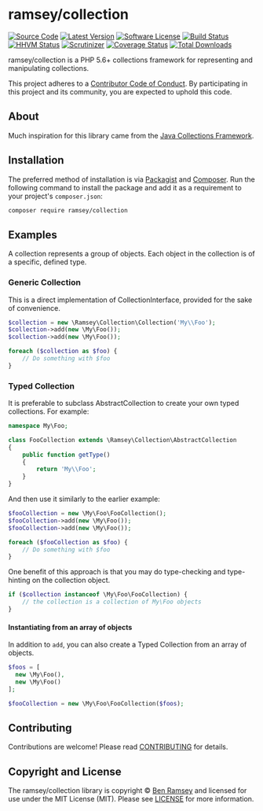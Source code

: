 # ramsey/collection

[![Source Code][badge-source]][source]
[![Latest Version][badge-release]][release]
[![Software License][badge-license]][license]
[![Build Status][badge-build]][build]
[![HHVM Status][badge-hhvm]][hhvm]
[![Scrutinizer][badge-quality]][quality]
[![Coverage Status][badge-coverage]][coverage]
[![Total Downloads][badge-downloads]][downloads]

ramsey/collection is a PHP 5.6+ collections framework for representing and manipulating collections.

This project adheres to a [Contributor Code of Conduct][conduct]. By participating in this project and its community, you are expected to uphold this code.


## About

Much inspiration for this library came from the [Java Collections Framework][java].


## Installation

The preferred method of installation is via [Packagist][] and [Composer][]. Run
the following command to install the package and add it as a requirement to
your project's `composer.json`:

```bash
composer require ramsey/collection
```


## Examples

A collection represents a group of objects. Each object in the collection is of a specific, defined type.

### Generic Collection
This is a direct implementation of CollectionInterface, provided for the sake of convenience.
``` php
$collection = new \Ramsey\Collection\Collection('My\\Foo');
$collection->add(new \My\Foo());
$collection->add(new \My\Foo());

foreach ($collection as $foo) {
    // Do something with $foo
}
```

### Typed Collection
It is preferable to subclass AbstractCollection to create your own typed collections. For example:

``` php
namespace My\Foo;

class FooCollection extends \Ramsey\Collection\AbstractCollection
{
    public function getType()
    {
        return 'My\\Foo';
    }
}
```

And then use it similarly to the earlier example:

``` php
$fooCollection = new \My\Foo\FooCollection();
$fooCollection->add(new \My\Foo());
$fooCollection->add(new \My\Foo());

foreach ($fooCollection as $foo) {
    // Do something with $foo
}
```

One benefit of this approach is that you may do type-checking and type-hinting on the collection object.

``` php
if ($collection instanceof \My\Foo\FooCollection) {
    // the collection is a collection of My\Foo objects
}
```

#### Instantiating from an array of objects
In addition to `add`, you can also create a Typed Collection from an array of objects.

``` php
$foos = [
  new \My\Foo(),
  new \My\Foo()
];

$fooCollection = new \My\Foo\FooCollection($foos);
```

## Contributing

Contributions are welcome! Please read [CONTRIBUTING][] for details.


## Copyright and License

The ramsey/collection library is copyright © [Ben Ramsey](https://benramsey.com/) and licensed for use under the MIT License (MIT). Please see [LICENSE][] for more information.



[conduct]: https://github.com/ramsey/collection/blob/master/CODE_OF_CONDUCT.md
[java]: http://docs.oracle.com/javase/8/docs/technotes/guides/collections/index.html
[packagist]: https://packagist.org/packages/ramsey/collection
[composer]: http://getcomposer.org/
[apidocs]: http://docs.benramsey.com/ramsey-collection/latest/
[contributing]: https://github.com/ramsey/collection/blob/master/CONTRIBUTING.md

[badge-source]: http://img.shields.io/badge/source-ramsey/collection-blue.svg?style=flat-square
[badge-release]: https://img.shields.io/github/release/ramsey/collection.svg?style=flat-square
[badge-license]: https://img.shields.io/badge/license-MIT-brightgreen.svg?style=flat-square
[badge-build]: https://img.shields.io/travis/ramsey/collection/master.svg?style=flat-square
[badge-hhvm]: https://img.shields.io/hhvm/ramsey/collection.svg?style=flat-square
[badge-quality]: https://img.shields.io/scrutinizer/g/ramsey/collection/master.svg?style=flat-square
[badge-coverage]: https://img.shields.io/coveralls/ramsey/collection/master.svg?style=flat-square
[badge-downloads]: https://img.shields.io/packagist/dt/ramsey/collection.svg?style=flat-square

[source]: https://github.com/ramsey/collection
[release]: https://github.com/ramsey/collection/releases
[license]: https://github.com/ramsey/collection/blob/master/LICENSE
[build]: https://travis-ci.org/ramsey/collection
[hhvm]: http://hhvm.h4cc.de/package/ramsey/collection
[quality]: https://scrutinizer-ci.com/g/ramsey/collection/
[coverage]: https://coveralls.io/r/ramsey/collection?branch=master
[downloads]: https://packagist.org/packages/ramsey/collection
